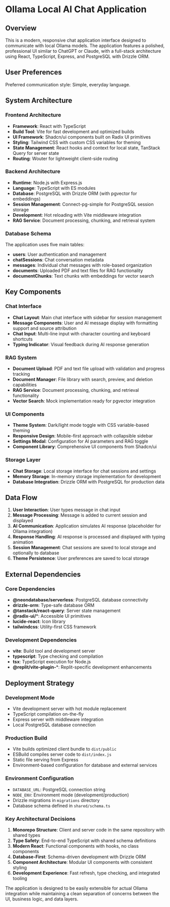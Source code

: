 # Ollama Local AI Chat Application

## Overview

This is a modern, responsive chat application interface designed to communicate with local Ollama models. The application features a polished, professional UI similar to ChatGPT or Claude, with a full-stack architecture using React, TypeScript, Express, and PostgreSQL with Drizzle ORM.

## User Preferences

Preferred communication style: Simple, everyday language.

## System Architecture

### Frontend Architecture
- **Framework**: React with TypeScript
- **Build Tool**: Vite for fast development and optimized builds
- **UI Framework**: Shadcn/ui components built on Radix UI primitives
- **Styling**: Tailwind CSS with custom CSS variables for theming
- **State Management**: React hooks and context for local state, TanStack Query for server state
- **Routing**: Wouter for lightweight client-side routing

### Backend Architecture
- **Runtime**: Node.js with Express.js
- **Language**: TypeScript with ES modules
- **Database**: PostgreSQL with Drizzle ORM (with pgvector for embeddings)
- **Session Management**: Connect-pg-simple for PostgreSQL session storage
- **Development**: Hot reloading with Vite middleware integration
- **RAG Service**: Document processing, chunking, and retrieval system

### Database Schema
The application uses five main tables:
- **users**: User authentication and management
- **chatSessions**: Chat conversation metadata
- **messages**: Individual chat messages with role-based organization
- **documents**: Uploaded PDF and text files for RAG functionality
- **documentChunks**: Text chunks with embeddings for vector search

## Key Components

### Chat Interface
- **Chat Layout**: Main chat interface with sidebar for session management
- **Message Components**: User and AI message display with formatting support and source attribution
- **Chat Input**: Multi-line input with character counting and keyboard shortcuts
- **Typing Indicator**: Visual feedback during AI response generation

### RAG System
- **Document Upload**: PDF and text file upload with validation and progress tracking
- **Document Manager**: File library with search, preview, and deletion capabilities
- **RAG Service**: Document processing, chunking, and retrieval functionality
- **Vector Search**: Mock implementation ready for pgvector integration

### UI Components
- **Theme System**: Dark/light mode toggle with CSS variable-based theming
- **Responsive Design**: Mobile-first approach with collapsible sidebar
- **Settings Modal**: Configuration for AI parameters and RAG toggle
- **Component Library**: Comprehensive UI components from Shadcn/ui

### Storage Layer
- **Chat Storage**: Local storage interface for chat sessions and settings
- **Memory Storage**: In-memory storage implementation for development
- **Database Integration**: Drizzle ORM with PostgreSQL for production data

## Data Flow

1. **User Interaction**: User types message in chat input
2. **Message Processing**: Message is added to current session and displayed
3. **AI Communication**: Application simulates AI response (placeholder for Ollama integration)
4. **Response Handling**: AI response is processed and displayed with typing animation
5. **Session Management**: Chat sessions are saved to local storage and optionally to database
6. **Theme Persistence**: User preferences are saved to local storage

## External Dependencies

### Core Dependencies
- **@neondatabase/serverless**: PostgreSQL database connectivity
- **drizzle-orm**: Type-safe database ORM
- **@tanstack/react-query**: Server state management
- **@radix-ui/***: Accessible UI primitives
- **lucide-react**: Icon library
- **tailwindcss**: Utility-first CSS framework

### Development Dependencies
- **vite**: Build tool and development server
- **typescript**: Type checking and compilation
- **tsx**: TypeScript execution for Node.js
- **@replit/vite-plugin-***: Replit-specific development enhancements

## Deployment Strategy

### Development Mode
- Vite development server with hot module replacement
- TypeScript compilation on-the-fly
- Express server with middleware integration
- Local PostgreSQL database connection

### Production Build
- Vite builds optimized client bundle to `dist/public`
- ESBuild compiles server code to `dist/index.js`
- Static file serving from Express
- Environment-based configuration for database and external services

### Environment Configuration
- `DATABASE_URL`: PostgreSQL connection string
- `NODE_ENV`: Environment mode (development/production)
- Drizzle migrations in `migrations` directory
- Database schema defined in `shared/schema.ts`

### Key Architectural Decisions

1. **Monorepo Structure**: Client and server code in the same repository with shared types
2. **Type Safety**: End-to-end TypeScript with shared schema definitions
3. **Modern React**: Functional components with hooks, no class components
4. **Database-First**: Schema-driven development with Drizzle ORM
5. **Component Architecture**: Modular UI components with consistent styling
6. **Development Experience**: Fast refresh, type checking, and integrated tooling

The application is designed to be easily extensible for actual Ollama integration while maintaining a clean separation of concerns between the UI, business logic, and data layers.